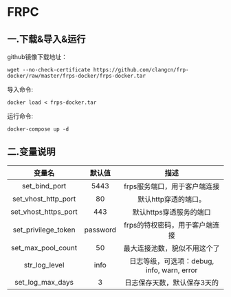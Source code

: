 # FRPC

## 一.下载&导入&运行
github镜像下载地址：

```
wget --no-check-certificate https://github.com/clangcn/frp-docker/raw/master/frps-docker/frps-docker.tar
```

导入命令:

```
docker load < frps-docker.tar
```

运行命令:

```
docker-compose up -d
```
## 二.变量说明

|变量名|默认值|描述|
|:-:|:-:|:-:| 
|set_bind_port|5443|frps服务端口，用于客户端连接|
|set_vhost_http_port|80|默认http穿透的端口。|
|set_vhost_https_port|	443|默认https穿透服务的端口|
|set_privilege_token|password|frps的特权密码，用于客户端连接|
|set_max_pool_count	|50|最大连接池数，貌似不用这个了|
|str_log_level|info|日志等级，可选项：debug, info, warn, error|
|set_log_max_days|3|日志保存天数，默认保存3天的|